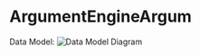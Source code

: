 # ArgumentEngineArgum

Data Model:
![Data Model Diagram](http://www.plantuml.com/plantuml/proxy?src=https://raw.githubusercontent.com/evanplett/ArgumentEngine/Initial/doc/data_model.txt)                                                                                                                                                                                                                                                                                                                                                                                                                                                                                                                                                                                                                                                                                                                                                                                                                                                 